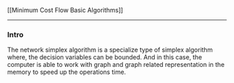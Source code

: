[[Minimum Cost Flow Basic Algorithms]]

---
### **Intro**

The network simplex algorithm is a specialize type of simplex algorithm where, the decision variables can be bounded. And in this case, the computer is able to work with graph and graph related representation in the memory to speed up the operations time.

